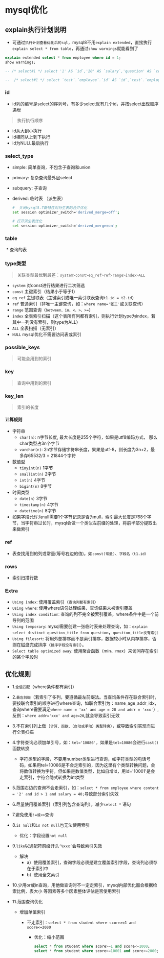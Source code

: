 # mysql优化

## explain执行计划说明

* 可通过`执行计划查看优化后的sql`，mysql8不用`explain extended`，直接执行`explain select * from table`，再通过`show warnings`就能看到了

```sql
explain extended select * from employee where id = 1;
show warnings;

-- /* select#1 */ select '1' AS `id`,'20' AS `salary`,'question' AS `content` from `test`.`employee` where 1

--  /* select#1 */ select `test`.`employee`.`id` AS `id`,`test`.`employee`.`salary` AS `salary`,`test`.`employee`.`content` AS `content` from `test`.`employee` where ((`test`.`employee`.`id` = 1) or (`test`.`employee`.`id` = 2))
```

### id

* id列的编号是select的序列号，有多少select就有几个id，并按select出现顺序递增

> 执行执行顺序

* id从大到小执行
* id相同从上到下执行
* id为NULL最后执行

### select_type

* simple: 简单查询，不包含子查询和union

* primary: 复杂查询最外层select

* subquery: 子查询

* derived: 临时表 （派生表）

  ```sh
  #  关闭mysql5.7新特性对衍生表的合并优化
  set session optimizer_switch='derived_merge=off';
  
  # 打开派生表优化
  set session optimizer_switch='derived_merge=on';
  ```

### table

​	* 查询的表

### type类型

> 关联类型最优到最差：`system>const>eq_ref>ref>range>index>ALL`

* `system` 对const进行结果进行二次筛选
* `const` 主键索引（结果小于等于1）
* `eq_ref` 主键联表（主键索引或唯一索引联表查询`t1.id = t2.id`）
* `ref` 普通索引（非唯一主键查询，如：`where name='张三'`或关联查询）
* `range` 范围查询（`between、in、<、>、>=`）
* `index` 全表索引扫描（这个表所有列都有索引，则执行计划type为index，若其中一列没有索引，则type为ALL）
* `ALL` 全表扫描（无索引）
* `NULL` mysql优化不需要访问表或索引

### possible_keys

> 可能会用到的索引

### key

> 查询中用到的索引

### key_len

> 索引的长度

#### 计算规则

* 字符串
  * `char(n)`: n字节长度, 最大长度是255个字符，如果是utf8编码方式， 那么char类型占3n个字节
  * `varchar(n)`: 2n字节存储字符串长度，果果是utf-8，则长度为3n+2，最多存65532/3 = 21844个字符
* 数值型
  * `tinyint(n)` 1字节
  * `smallint(n)` 2字节
  * `int(n)` 4字节
  * `bigint(n)` 8字节
* 时间类型
  * `date(n)` 3字节
  * `timestamp(n)` 4字节
  * `datetime(n)` 8字节
* 如果字段允许为null需要1个字节记录是否为null，索引最大长度是768个字节，当字符串过长时，mysql会做一个类似左前缀的处理，将前半部分提取出来做索引

### ref

* 表查找用到的列或常量(等号右边的值)，如`const(常量)`、`字段名（t1.id）`

### rows

* 索引扫描行数

### Extra

* `Using index`: 使用覆盖索引（`查询列都有索引`）
* `Using where`: 使用where语句处理结果，查询结果未被索引覆盖
* `Using index condition`: 查询的列不完全被索引覆盖，where条件中是一个前导列的范围
* `Using temporary`: mysql需要创建一张临时表来处理查询，如：`explain select distinct question_title from question`，`question_title没有索引`
* `Using filesort`: 将用外部排序而不是索引排序，数据较小时从内存排序，否则在磁盘完成排序（`排序字段没有索引`）。
* `Select table optimized away`: 使用聚合函数（min、max）来访问存在索引的某个字段时



## 优化规则

* 1.`全值匹配`（where条件都有索引）
* 2.`最左前缀`（若索引了多列，要遵循最左前缀法。当查询条件存在联合索引时，要按联合索引的顺序进行where查询，如联合索引为：name_age_addr_idx，查询where需要满足`where name = 'xx' and age = 20 and addr = 'xxx'`）,反例：`where addr='xxx' and age=20`,就会导致索引无效
* 3.不在索引列上做（`计算、函数、（自动或手动）类型转换`），或导致索引实现而进行全表扫描
* 4.字符查询必须加单引号，如：`tel='10086'`，如果是`tel=10086`会进行`cast()`函数转换
  * 字符类型的字段，不要用number类型进行查询，如字符类型的电话号码，如果用tel=10086是不会走索引的，因为这里有个类型转换问题，会将数值转换为字符，但如果是数值类型，比如自增id，用id='10001'是会走索引，字符会隐式转换为int类型
* 5.范围右边的查询不会走索引，如：`select * from employee where content = '2' and id > 1 and salary = 40;`导致部分索引失效
* 6.尽量使用覆盖索引（索引列包含查询列），减少`select *` 语句

* 7.避免使用`!=或<>`查询
* 8.`is null`和`is not null`也无法使用索引
  * 优化：字段设置`not null`
* 9.`like`以通配符前缀开头`‘%xxx’`会导致索引失效
  * 解决
    * a）使用覆盖索引，查询字段必须是建立覆盖索引字段，查询列必须存在于索引中
    * b）使用全文索引

* 10.少用or或in查询，用他做查询时不一定走索引，mysql内部优化器会根据检索比例，表大小 等因素等多个因素整体评估是否使用索引

* 11.范围查询优化

  * 增加单值索引

    * 不走索引：`select * from student where score>=1 and score<=2000`

      * 优化：缩小范围

        ```sql
        select * from student where score>=1 and score<=1000;
        select * from student where score>=10001 and score<=2000;
        ```

        